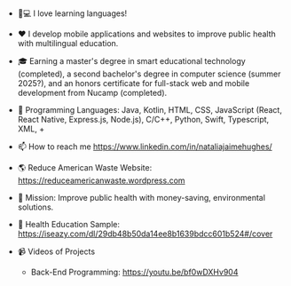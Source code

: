 - :iphone::computer: I love learning languages!

- :hearts: I develop mobile applications and websites to improve public health with multilingual education.

- :mortar_board: Earning a master's degree in smart educational technology (completed), a second bachelor's degree in computer science (summer 2025?), and an honors certificate for full-stack web and mobile development from Nucamp (completed).

- :mountain_bicyclist: Programming Languages: Java, Kotlin, HTML, CSS, JavaScript (React, React Native, Express.js, Node.js), C/C++, Python, Swift, Typescript, XML, +

-  📫 How to reach me https://www.linkedin.com/in/nataliajaimehughes/

- 🌎 Reduce American Waste Website: https://reduceamericanwaste.wordpress.com
- :seedling: Mission: Improve public health with money-saving, environmental solutions.

- :speech_balloon: Health Education Sample: https://iseazy.com/dl/29db48b50da14ee8b1639bdcc601b524#/cover

- :video_camera: Videos of Projects
    - Back-End Programming: https://youtu.be/bf0wDXHv904

<!---
nataliajaimehughes/nataliajaimehughes is a ✨ special ✨ repository because its `README.md` (this file) appears on your GitHub profile.
You can click the Preview link to take a look at your changes.
--->
